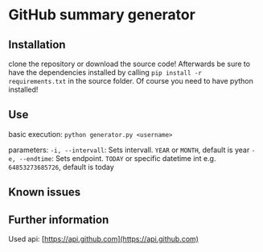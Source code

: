 # GitHub summary generator

## Installation

clone the repository or download the source code!
Afterwards be sure to have the dependencies installed by calling `pip install -r requirements.txt` in the source folder.
Of course you need to have python installed!

## Use

basic execution: `python generator.py <username>`

parameters:
`-i, --intervall`: Sets intervall. `YEAR` or `MONTH`, default is year
`-e, --endtime`: Sets endpoint. `TODAY` or specific datetime int e.g. `64853273685726`, default is today

## Known issues


## Further information

Used api: [https://api.github.com](https://api.github.com)